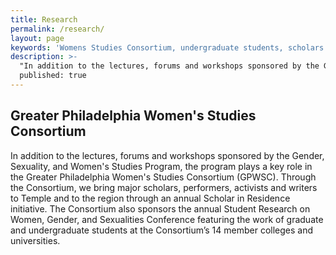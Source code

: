 ```yaml
---
title: Research
permalink: /research/
layout: page
keywords: 'Womens Studies Consortium, undergraduate students, scholars'
description: >- 
  "In addition to the lectures, forums and workshops sponsored by the Gender, Sexuality, and Women’s Studies Program, the program plays a   key role in the Greater Philadelphia Women’s Studies Consortium."
  published: true
---
```


## Greater Philadelphia Women's Studies Consortium
In addition to the lectures, forums and workshops sponsored by the Gender, Sexuality, and Women's Studies Program, the program plays a key role in the Greater Philadelphia Women's Studies Consortium (GPWSC). Through the Consortium, we bring major scholars, performers, activists and writers to Temple and to the region through an annual Scholar in Residence initiative. The Consortium also sponsors the annual Student Research on Women, Gender, and Sexualities Conference featuring the work of graduate and undergraduate students at the Consortium’s 14 member colleges and universities.
